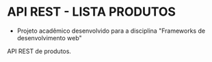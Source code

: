 # API REST - LISTA PRODUTOS

- Projeto acadêmico desenvolvido para a disciplina "Frameworks de desenvolvimento web" <br>

API REST de produtos. 
